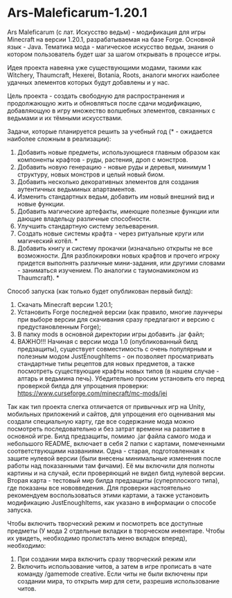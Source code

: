 # Ars-Maleficarum-1.20.1

Ars Maleficarum (с лат. Искусство ведьм) - модификация для игры Minecraft на версии 1.20.1, разрабатываемая на базе Forge. 
Основной язык - Java.
Тематика мода - магическое искусство ведьм, знания о котором пользователь будет шаг за шагом открывать в процессе игры.

Идея проекта навеяна уже существующими модами, такими как Witchery, Thaumcraft, Hexerei, Botania, Roots, аналоги многих наиболее удачных элементов которых будут добавлены и у нас.

Цель проекта - создать свободную для распространения и продолжающую жить и обновляться после сдачи модификацию, добавляющую в игру множество волшебных элементов, связанных с ведьмами и их тёмными искусствами. 

Задачи, которые планируется решить за учебный год (* - ожидается наиболее сложным в реализации):
1) Добавить новые предметы, использующиеся главным образом как компоненты крафтов - руды, растения, дроп с монстров.
2) Добавить новую генерацию - новые руды и деревья, минимум 1 структуру, новых монстров и целый новый биом.
3) Добавить несколько декоративных элементов для создания аутентичных ведьминых апартаментов.
4) Изменить стандартных ведьм, добавить им новый внешний вид и новые функции.
5) Добавить магические артефакты, имеющие полезные функции или дающие владельцу различные способности.
6) Улучшить стандартную систему зельеварения.
7) Создать новые системы крафта - через ритуальные круги или магический котёл. *
8) Добавить книгу и систему прокачки (изначально открыты не все возможности. Для разблокировки новых крафтов и прочего игроку придется выполнять различные мини-задания, или другими словами - заниматься изучением. По аналогии с таумонамиконом из Thaumcraft). *



Способ запуска (как только будет опубликован первый билд):
1) Скачать Minecraft версии 1.20.1;
2) Установить Forge последней версии (как правило, многие лаунчеры при выборе версии для скачивания сразу предлагают и версию с предустановленным Forge);
3) В папку mods в основной директории игры добавить .jar файл;
4)  ВАЖНО!!!
    Начиная с версии мода 1.0 (опубликованный билд предзащиты), существует совместимость с очень популярным и полезным модом JustEnoughItems - он позволяет просматривать стандартные типы рецептов для новых предметов, а также посмотреть существующие крафты новых типов (в нашем случае - алтарь и ведьмина печь). 
    Убедительно просим установить его перед проверкой билда для упрощения проверки: 
    https://www.curseforge.com/minecraft/mc-mods/jei



Так как тип проекта слегка отличается от привычных игр на Unity, мобильных приложений и сайтов, для упрощения его оценивания мы создали специальную карту, где все содержание мода можно посмотреть последовательно и без затрат времени на развитие в основной игре.
Билд предзащиты, помимо .jar файла самого мода и небольшого README, включает в себя 2 папки с картами, помеченными соответствующими названиями. Одна - старая, подготовленная к защите нулевой версии (были внесены минимальные изменения после работы над показанными там фичами). Её мы включили для полноты картины и на случай, если проверяющий не видел билд нулевой версии. Вторая карта - тестовый мир билда предзащиты (суперплоского типа), где показаны все нововведения. 
Для проверки настоятельно рекомендуем воспользоваться этими картами, а также установить модификацию JustEnoughItems, как указано в информации о способе запуска.

Чтобы включить творческий режим и посмотреть все доступные предметы (У мода 2 отдельные вкладки в творческом инвентаре. Чтобы их увидеть, необходимо пролистать меню вкладок вперед), необходимо:
  1) При создании мира включить сразу творческий режим
или
  2) Включить использование читов, а затем в игре прописать в чате команду /gamemode creative. Если читы не были включены при создании мира, то открыть мир для сети, разрешив использование читов.








